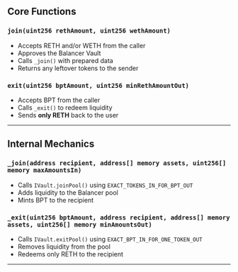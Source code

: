 ## Core Functions

### `join(uint256 rethAmount, uint256 wethAmount)`

- Accepts RETH and/or WETH from the caller
- Approves the Balancer Vault
- Calls `_join()` with prepared data
- Returns any leftover tokens to the sender

### `exit(uint256 bptAmount, uint256 minRethAmountOut)`

- Accepts BPT from the caller
- Calls `_exit()` to redeem liquidity
- Sends **only RETH** back to the user

---

## Internal Mechanics

### `_join(address recipient, address[] memory assets, uint256[] memory maxAmountsIn)`

- Calls `IVault.joinPool()` using `EXACT_TOKENS_IN_FOR_BPT_OUT`
- Adds liquidity to the Balancer pool
- Mints BPT to the recipient

### `_exit(uint256 bptAmount, address recipient, address[] memory assets, uint256[] memory minAmountsOut)`

- Calls `IVault.exitPool()` using `EXACT_BPT_IN_FOR_ONE_TOKEN_OUT`
- Removes liquidity from the pool
- Redeems only RETH to the recipient

---

